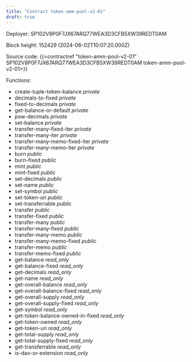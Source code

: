 ```yaml
---
title: "Contract token-amm-pool-v2-01"
draft: true
---
```

Deployer: SP102V8P0F7JX67ARQ77WEA3D3CFB5XW39REDT0AM


 



Block height: 152429 (2024-06-02T10:07:20.000Z)

Source code: {{<contractref "token-amm-pool-v2-01" SP102V8P0F7JX67ARQ77WEA3D3CFB5XW39REDT0AM token-amm-pool-v2-01>}}

Functions:

* create-tuple-token-balance _private_
* decimals-to-fixed _private_
* fixed-to-decimals _private_
* get-balance-or-default _private_
* pow-decimals _private_
* set-balance _private_
* transfer-many-fixed-iter _private_
* transfer-many-iter _private_
* transfer-many-memo-fixed-iter _private_
* transfer-many-memo-iter _private_
* burn _public_
* burn-fixed _public_
* mint _public_
* mint-fixed _public_
* set-decimals _public_
* set-name _public_
* set-symbol _public_
* set-token-uri _public_
* set-transferrable _public_
* transfer _public_
* transfer-fixed _public_
* transfer-many _public_
* transfer-many-fixed _public_
* transfer-many-memo _public_
* transfer-many-memo-fixed _public_
* transfer-memo _public_
* transfer-memo-fixed _public_
* get-balance _read_only_
* get-balance-fixed _read_only_
* get-decimals _read_only_
* get-name _read_only_
* get-overall-balance _read_only_
* get-overall-balance-fixed _read_only_
* get-overall-supply _read_only_
* get-overall-supply-fixed _read_only_
* get-symbol _read_only_
* get-token-balance-owned-in-fixed _read_only_
* get-token-owned _read_only_
* get-token-uri _read_only_
* get-total-supply _read_only_
* get-total-supply-fixed _read_only_
* get-transferrable _read_only_
* is-dao-or-extension _read_only_
